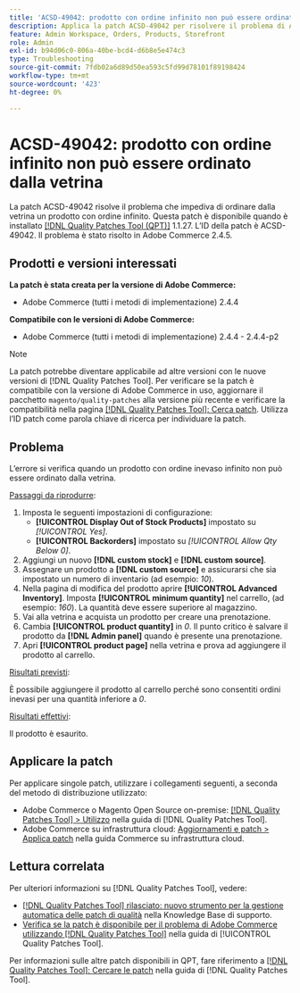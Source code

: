 ```yaml
---
title: 'ACSD-49042: prodotto con ordine infinito non può essere ordinato dalla vetrina'
description: Applica la patch ACSD-49042 per risolvere il problema di Adobe Commerce, a causa del quale non è possibile ordinare un prodotto con ordine inevaso dalla vetrina.
feature: Admin Workspace, Orders, Products, Storefront
role: Admin
exl-id: b94d06c0-806a-40be-bcd4-d6b8e5e474c3
type: Troubleshooting
source-git-commit: 7fdb02a6d89d50ea593c5fd99d78101f89198424
workflow-type: tm+mt
source-wordcount: '423'
ht-degree: 0%

---
```


# ACSD-49042: prodotto con ordine infinito non può essere ordinato dalla vetrina

La patch ACSD-49042 risolve il problema che impediva di ordinare dalla vetrina un prodotto con ordine infinito. Questa patch è disponibile quando è installato [[!DNL Quality Patches Tool (QPT)]](https://experienceleague.adobe.com/en/docs/commerce-operations/tools/quality-patches-tool/quality-patches-tool-to-self-serve-quality-patches) 1.1.27. L’ID della patch è ACSD-49042. Il problema è stato risolto in Adobe Commerce 2.4.5.

## Prodotti e versioni interessati

**La patch è stata creata per la versione di Adobe Commerce:**

* Adobe Commerce (tutti i metodi di implementazione) 2.4.4

**Compatibile con le versioni di Adobe Commerce:**

* Adobe Commerce (tutti i metodi di implementazione) 2.4.4 - 2.4.4-p2

>[!NOTE]
>
>La patch potrebbe diventare applicabile ad altre versioni con le nuove versioni di [!DNL Quality Patches Tool]. Per verificare se la patch è compatibile con la versione di Adobe Commerce in uso, aggiornare il pacchetto `magento/quality-patches` alla versione più recente e verificare la compatibilità nella pagina [[!DNL Quality Patches Tool]: Cerca patch](https://experienceleague.adobe.com/tools/commerce-quality-patches/index.html). Utilizza l’ID patch come parola chiave di ricerca per individuare la patch.

## Problema

L’errore si verifica quando un prodotto con ordine inevaso infinito non può essere ordinato dalla vetrina.

<u>Passaggi da riprodurre</u>:

1. Imposta le seguenti impostazioni di configurazione:
   * **[!UICONTROL Display Out of Stock Products]** impostato su *[!UICONTROL Yes]*.
   * **[!UICONTROL Backorders]** impostato su *[!UICONTROL Allow Qty Below 0]*.
1. Aggiungi un nuovo **[!DNL custom stock]** e **[!DNL custom source]**.
1. Assegnare un prodotto a **[!DNL custom source]** e assicurarsi che sia impostato un numero di inventario (ad esempio: *10*).
1. Nella pagina di modifica del prodotto aprire **[!UICONTROL Advanced Inventory]**. Imposta **[!UICONTROL minimum quantity]** nel carrello, (ad esempio: *160*). La quantità deve essere superiore al magazzino.
1. Vai alla vetrina e acquista un prodotto per creare una prenotazione.
1. Cambia **[!UICONTROL product quantity]** in *0*. Il punto critico è salvare il prodotto da **[!DNL Admin panel]** quando è presente una prenotazione.
1. Apri **[!UICONTROL product page]** nella vetrina e prova ad aggiungere il prodotto al carrello.

<u>Risultati previsti</u>:

È possibile aggiungere il prodotto al carrello perché sono consentiti ordini inevasi per una quantità inferiore a *0*.

<u>Risultati effettivi</u>:

Il prodotto è esaurito.

## Applicare la patch

Per applicare singole patch, utilizzare i collegamenti seguenti, a seconda del metodo di distribuzione utilizzato:

* Adobe Commerce o Magento Open Source on-premise: [[!DNL Quality Patches Tool] > Utilizzo](/help/tools/quality-patches-tool/usage.md) nella guida di [!DNL Quality Patches Tool].
* Adobe Commerce su infrastruttura cloud: [Aggiornamenti e patch > Applica patch](https://experienceleague.adobe.com/docs/commerce-cloud-service/user-guide/develop/upgrade/apply-patches.html) nella guida Commerce su infrastruttura cloud.

## Lettura correlata

Per ulteriori informazioni su [!DNL Quality Patches Tool], vedere:

* [[!DNL Quality Patches Tool] rilasciato: nuovo strumento per la gestione automatica delle patch di qualità](https://experienceleague.adobe.com/en/docs/commerce-operations/tools/quality-patches-tool/quality-patches-tool-to-self-serve-quality-patches) nella Knowledge Base di supporto.
* [Verifica se la patch è disponibile per il problema di Adobe Commerce utilizzando  [!DNL Quality Patches Tool]](/help/tools/quality-patches-tool/patches-available-in-qpt/check-patch-for-magento-issue-with-magento-quality-patches.md) nella guida di [!UICONTROL Quality Patches Tool].


Per informazioni sulle altre patch disponibili in QPT, fare riferimento a [[!DNL Quality Patches Tool]: Cercare le patch](https://experienceleague.adobe.com/tools/commerce-quality-patches/index.html) nella guida di [!DNL Quality Patches Tool].
